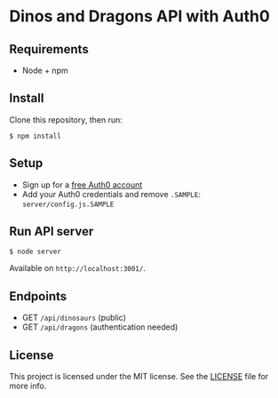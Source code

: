# Dinos and Dragons API with Auth0

## Requirements

* Node + npm

## Install

Clone this repository, then run:

```
$ npm install
```

## Setup

* Sign up for a [free Auth0 account](https://auth0.com/signup)
* Add your Auth0 credentials and remove `.SAMPLE`: `server/config.js.SAMPLE`

## Run API server

```
$ node server
```

Available on `http://localhost:3001/`.

## Endpoints

* GET `/api/dinosaurs` (public)
* GET `/api/dragons` (authentication needed)

## License

This project is licensed under the MIT license. See the [LICENSE](LICENSE) file for more info.